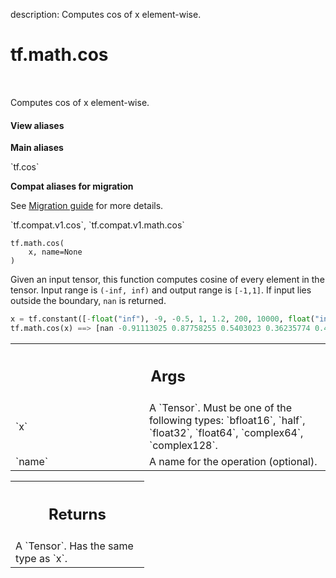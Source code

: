 description: Computes cos of x element-wise.

<div itemscope itemtype="http://developers.google.com/ReferenceObject">
<meta itemprop="name" content="tf.math.cos" />
<meta itemprop="path" content="Stable" />
</div>

# tf.math.cos

<!-- Insert buttons and diff -->

<table class="tfo-notebook-buttons tfo-api nocontent" align="left">

</table>



Computes cos of x element-wise.

<section class="expandable">
  <h4 class="showalways">View aliases</h4>
  <p>
<b>Main aliases</b>
<p>`tf.cos`</p>

<b>Compat aliases for migration</b>
<p>See
<a href="https://www.tensorflow.org/guide/migrate">Migration guide</a> for
more details.</p>
<p>`tf.compat.v1.cos`, `tf.compat.v1.math.cos`</p>
</p>
</section>

<pre class="devsite-click-to-copy prettyprint lang-py tfo-signature-link">
<code>tf.math.cos(
    x, name=None
)
</code></pre>



<!-- Placeholder for "Used in" -->

  Given an input tensor, this function computes cosine of every
  element in the tensor. Input range is `(-inf, inf)` and
  output range is `[-1,1]`. If input lies outside the boundary, `nan`
  is returned.

  ```python
  x = tf.constant([-float("inf"), -9, -0.5, 1, 1.2, 200, 10000, float("inf")])
  tf.math.cos(x) ==> [nan -0.91113025 0.87758255 0.5403023 0.36235774 0.48718765 -0.95215535 nan]
  ```

<!-- Tabular view -->
 <table class="responsive fixed orange">
<colgroup><col width="214px"><col></colgroup>
<tr><th colspan="2"><h2 class="add-link">Args</h2></th></tr>

<tr>
<td>
`x`
</td>
<td>
A `Tensor`. Must be one of the following types: `bfloat16`, `half`, `float32`, `float64`, `complex64`, `complex128`.
</td>
</tr><tr>
<td>
`name`
</td>
<td>
A name for the operation (optional).
</td>
</tr>
</table>



<!-- Tabular view -->
 <table class="responsive fixed orange">
<colgroup><col width="214px"><col></colgroup>
<tr><th colspan="2"><h2 class="add-link">Returns</h2></th></tr>
<tr class="alt">
<td colspan="2">
A `Tensor`. Has the same type as `x`.
</td>
</tr>

</table>

